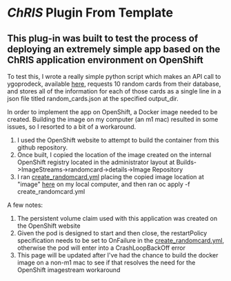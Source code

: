 # _ChRIS_ Plugin From Template

## This plug-in was built to test the process of deploying an extremely simple app based on the ChRIS application environment on OpenShift

To test this, I wrote a really simple python script which makes an API call to ygoprodeck, available [here](https://ygoprodeck.com/api-guide/), requests 10 random cards from their database, and stores all of the information for each of those cards as a single line in a json file titled random_cards.json at the specified output_dir. 

In order to implement the app on OpenShift, a Docker image needed to be created. Building the image on my computer (an m1 mac) resulted in some issues, so I resorted to a bit of a workaround.
1. I used the OpenShift website to attempt to build the container from this github repository.
2. Once built, I copied the location of the image created on the internal OpenShift registry located in the administrator layout at Builds->ImageStreams->randomcard->details->Image Repository
3. I ran [create_randomcard.yml](https://github.com/EC-CS-528-BU-Cloud-Computing/Bringing-ChRIS-to-the-Cloud/blob/main/ChRISAppFromTemplate/create_randomcard.yml) placing the copied image location at "image" [here](https://github.com/EC-CS-528-BU-Cloud-Computing/Bringing-ChRIS-to-the-Cloud/blob/main/ChRISAppFromTemplate/create_randomcard.yml#L8) on my local computer, and then ran oc apply -f create_randomcard.yml

A few notes:
1. The persistent volume claim used with this application was created on the OpenShift website
2. Given the pod is designed to start and then close, the restartPolicy specification needs to be set to OnFailure in the [create_randomcard.yml](https://github.com/EC-CS-528-BU-Cloud-Computing/Bringing-ChRIS-to-the-Cloud/blob/main/ChRISAppFromTemplate/create_randomcard.yml#L13), otherwise the pod will enter into a CrashLoopBackOff error
3. This page will be updated after I've had the chance to build the docker image on a non-m1 mac to see if that resolves the need for the OpenShift imagestream workaround
<!-- BEGIN README TEMPLATE

# ChRIS Plugin Title

[![Version](https://img.shields.io/docker/v/fnndsc/pl-appname?sort=semver)](https://hub.docker.com/r/fnndsc/pl-appname)
[![MIT License](https://img.shields.io/github/license/fnndsc/pl-appname)](https://github.com/FNNDSC/pl-appname/blob/main/LICENSE)
[![ci](https://github.com/FNNDSC/pl-appname/actions/workflows/ci.yml/badge.svg)](https://github.com/FNNDSC/pl-appname/actions/workflows/ci.yml)

`pl-appname` is a [_ChRIS_](https://chrisproject.org/)
_ds_ plugin which takes in ...  as input files and
creates ... as output files.

## Abstract

...

## Installation

`pl-appname` is a _[ChRIS](https://chrisproject.org/) plugin_, meaning it can
run from either within _ChRIS_ or the command-line.

[![Get it from chrisstore.co](https://ipfs.babymri.org/ipfs/QmaQM9dUAYFjLVn3PpNTrpbKVavvSTxNLE5BocRCW1UoXG/light.png)](https://chrisstore.co/plugin/pl-appname)

## Local Usage

To get started with local command-line usage, use [Apptainer](https://apptainer.org/)
(a.k.a. Singularity) to run `pl-appname` as a container:

```shell
singularity exec docker://fnndsc/pl-appname commandname [--args values...] input/ output/
```

To print its available options, run:

```shell
singularity exec docker://fnndsc/pl-appname commandname --help
```

## Examples

`commandname` requires two positional arguments: a directory containing
input data, and a directory where to create output data.
First, create the input directory and move input data into it.

```shell
mkdir incoming/ outgoing/
mv some.dat other.dat incoming/
singularity exec docker://fnndsc/pl-appname:latest commandname [--args] incoming/ outgoing/
```

## Development

Instructions for developers.

### Building

Build a local container image:

```shell
docker build -t localhost/fnndsc/pl-appname .
```

### Running

Mount the source code `app.py` into a container to try out changes without rebuild.

```shell
docker run --rm -it --userns=host -u $(id -u):$(id -g) \
    -v $PWD/app.py:/usr/local/lib/python3.10/site-packages/app.py:ro \
    -v $PWD/in:/incoming:ro -v $PWD/out:/outgoing:rw -w /outgoing \
    localhost/fnndsc/pl-appname commandname /incoming /outgoing
```

### Testing

Run unit tests using `pytest`.
It's recommended to rebuild the image to ensure that sources are up-to-date.
Use the option `--build-arg extras_require=dev` to install extra dependencies for testing.

```shell
docker build -t localhost/fnndsc/pl-appname:dev --build-arg extras_require=dev .
docker run --rm -it localhost/fnndsc/pl-appname:dev pytest
```

## Release

Steps for release can be automated by [Github Actions](.github/workflows/ci.yml).
This section is about how to do those steps manually.

### Increase Version Number

Increase the version number in `setup.py` and commit this file.

### Push Container Image

Build and push an image tagged by the version. For example, for version `1.2.3`:

```
docker build -t docker.io/fnndsc/pl-appname:1.2.3 .
docker push docker.io/fnndsc/pl-appname:1.2.3
```

### Get JSON Representation

Run [`chris_plugin_info`](https://github.com/FNNDSC/chris_plugin#usage)
to produce a JSON description of this plugin, which can be uploaded to a _ChRIS Store_.

```shell
docker run --rm localhost/fnndsc/pl-appname:dev chris_plugin_info > chris_plugin_info.json
```

END README TEMPLATE -->
